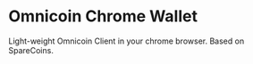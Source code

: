 Omnicoin Chrome Wallet
==========

Light-weight Omnicoin Client in your chrome browser.
Based on SpareCoins.
